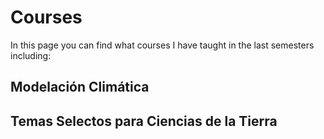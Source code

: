 # Courses

In this page you can find what courses I have taught in the last semesters including: 

## Modelación Climática

## Temas Selectos para Ciencias de la Tierra
